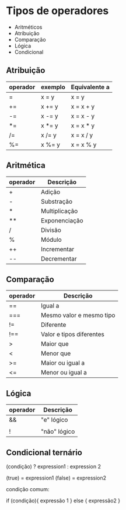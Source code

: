 # Tipos de operadores

- Aritméticos
- Atribuição
- Comparação
- Lógica
- Condicional

## Atribuição

operador | exemplo | Equivalente a
---------|---------|--------------
= | x = y | x = y
+= | x += y | x = x + y
-= | x -= y | x = x - y
*= | x *= y | x = x * y
/= | x /= y | x = x / y
%= | x %= y | x = x % y

## Aritmética

operador | Descrição
---------|----------
 + | Adição 
 - | Substração 
 * | Multiplicação 
 ** | Exponenciação 
 / | Divisão 
 % | Módulo 
 ++ | Incrementar
 -- | Decrementar


## Comparação

operador | Descrição
---------|----------
 == | Igual a 
 === | Mesmo valor e mesmo tipo 
 != | Diferente 
 !== | Valor e tipos diferentes 
 > | Maior que 
 < | Menor que 
 >= | Maior ou igual a
 <= | Menor ou igual a

## Lógica

operador | Descrição
---------|----------
 && | "e" lógico
 || | "ou" lógico 
 ! | "não" lógico

## Condicional ternário

(condição) ? expression1 : expression 2

(true) = expression1
(false) = expression2

condição comum:

if (condição){
    expressão 1
} else {
    expressão2
}